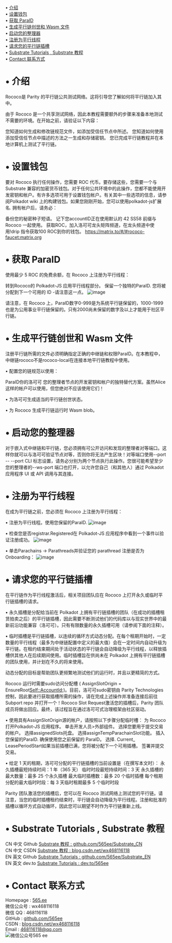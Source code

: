 • [介绍](#index1)  
• [设置钱包](#index2)  
• [获取 ParaID](#index3)  
• [生成平行链创世和 Wasm 文件](#index4)  
• [启动您的整理器](#index5)  
• [注册为平行线程](#index6)  
• [请求您的平行链插槽](#index7)  
• [Substrate Tutorials , Substrate 教程](#index98)  
• [Contact 联系方式](#index99)  

# <span id='index1'>• 介绍</span>  
Rococo是 Parity 的平行链公共测试网络。这将引导您了解如何将平行链加入其中。

由于 Rococo 是一个共享测试网络，因此本教程需要额外的步骤来准备本地测试不需要的环境。在开始之前，请验证以下内容：

您知道如何生成和修改链规范文件，如添加受信任节点中所述。
您知道如何使用添加受信任节点中描述的方法之一生成和存储密钥。
您已完成平行链教程并在本地计算机上测试了平行链。

# <span id='index2'>• 设置钱包</span>  
要对 Rococo 执行任何操作，您需要 ROC 代币。要存储这些，您需要一个与 Substrate 兼容的加密货币钱包。对于任何公共环境中的此操作，您都不能使用开发密钥和帐户。有许多选项可用于设置钱包帐户。有关其中一些选项的信息，请参阅Polkadot wiki 上的构建钱包。如果您刚刚开始，您可以使用polkadot-js扩展名. 拥有帐户后，请务必：

备份您的秘密种子短语。
记下您accountID正在使用默认的 42 SS58 前缀与 Rococo 一起使用。
获取ROC，加入洛可可龙头矩阵频道，在龙头频道中使用!drip <accountID>指令获取100 ROC到你的钱包。
https://matrix.to/#/#rococo-faucet:matrix.org

# <span id='index3'>• 获取 ParaID</span>  
使用最少 5 ROC 的免费余额，在 Rococo 上注册为平行线程：

转到Rococo的 Polkadot-JS 应用平行线程部分。
保留一个独特的ParaID. 您将被分配到下一个可用的 ID -请注意这一点。
![image](https://user-images.githubusercontent.com/28084126/178095957-fd200a96-83bd-4289-8ce6-67b32fe38012.png)

请注意，在 Rococo 上，ParaID数字0-999是为系统平行链保留的，1000-1999也是为公用事业平行链保留的。只有2000尚未保留的数字及以上才能用于社区平行链。

# <span id='index4'>• 生成平行链创世和 Wasm 文件</span>  
注册平行链所需的文件必须明确指定正确的中继链和权限ParaID。在本教程中，中继链rococo不是rococo-local在连接本地平行链教程中使用。

• 配置您的链规范以使用：

ParaID你的洛可可
您的整理者节点的开发密钥和帐户的独特替代方案。虽然Alice这样的帐户可以使用，但您绝对不应该使用它们！

• 为洛可可生成适当的平行链创世状态。

• 为 Rococo 生成平行链运行时 Wasm blob。

# <span id='index5'>• 启动您的整理器</span>  
对于嵌入式中继链和平行链，您必须拥有可公开访问和发现的整理者对等端口。这样你就可以与洛可可验证节点对等，否则你将无法产生区块！对等端口使用--port <collator node>-- --port <relay node>CLI 标志设置，请务必分别为两个节点执行此操作。您很可能希望至少您的整理者的--ws-port <ws port>端口也打开，以允许您自己（和其他人）通过 Polkadot 应用程序 UI 或 API 调用与其连接。

# <span id='index6'>• 注册为平行线程</span>  
在成为平行链之前，您必须在 Rococo 上注册为平行线程：

• 注册为平行线程。使用您保留的ParaID.
![image](https://user-images.githubusercontent.com/28084126/178096127-11f79040-44ae-4f83-a657-794c4f5118ae.png)

• 检查您是否registrar.Registered在 Polkadot-JS 应用程序中看到一个事件以验证注册成功。
![image](https://user-images.githubusercontent.com/28084126/178096148-e0f16b1d-6be2-4e8b-9c57-387c09bbcba9.png)

• 单击Parachains -> Parathreads并验证您的 parathread 注册是否为Onboarding：
![image](https://user-images.githubusercontent.com/28084126/178096167-dc6f50be-8f36-43e4-abfd-091eb7d707f0.png)
  
# <span id='index7'>• 请求您的平行链插槽</span>  
在平行链作为平行线程激活后，相关项目团队应在 Rococo 上打开永久或临时平行链插槽的请求。

• 永久插槽是分配给当前在 Polkadot 上拥有平行链插槽的团队（在成功的插槽租赁拍卖之后）的平行链插槽，因此需要不断测试他们的代码库以与现实世界中的最新前沿功能兼容（洛可可）。只有有限数量的永久插槽可用（请参阅下面的注释）。

• 临时插槽是平行链插槽，以连续的循环方式动态分配。在每个租期开始时，一定数量的平行线程（最多为中继链配置中定义的最大值）会在一定时间内自动升级为平行链。在租约结束期间处于活动状态的平行链会自动降级为平行线程，以释放插槽供其他人在后续期间使用。临时插槽旨在供尚未在 Polkadot 上拥有平行链插槽的团队使用，并计划在不久的将来使用。

动态分配的目标是帮助团队更频繁地测试他们的运行时，并且以更精简的方式。

Rococo 运行时需要sudo访问分配槽 ( AssignSlotOrigin = EnsureRoot<Self::AccountId>;)。目前，洛可可sudo密钥由 Parity Technologies 控制，因此要进行获取插槽所需的操作，请在完成上述操作并准备连接后前往Subport repo 并打开一个！Rococo Slot Request激活您的插槽后，Parity 团队成员将做出回应。最终，该过程旨在通过洛可可式治理框架由社区驱动。

• 使用具有AssignSlotOrigin源的帐户，请按照以下步骤分配临时槽：
为 Rococo打开Polkadot-JS 应用程序。
单击开发人员>外部组件。
选择您要用于提交交易的帐户。
选择assignedSlots托盘。
选择assignTempParachainSlot功能。
插入您保留的ParaID. 确保使用您之前保留的 ParaID。
选择. Current_ LeasePeriodStart如果当前插槽已满，您将被分配下一个可用插槽。
签署并提交交易。

• 给定 1 天的租期，洛可可分配的平行链插槽的当前设置是（在撰写本文时）：
永久插槽最短持续时间：1 年（365 天）
临时时段最短持续时间：3 天
永久插槽的最大数量：最多 25 个永久插槽
最大临时插槽数：最多 20 个临时插槽
每个租期分配的最大临时时段：每 3 天临时租期最多 5 个临时时段

Parity 团队激活您的插槽后，您可以在 Rococo 测试网络上测试您的平行链。请注意，当您的临时插槽租约结束时，平行链会自动降级为平行线程。注册和批准的插槽以循环方式自动循环，因此您可以期望不时作为平行链重新上线。

# <span id='index98'>• Substrate Tutorials , Substrate 教程</span>  
CN 中文 Github  [Substrate 教程 : github.com/565ee/Substrate_CN](https://github.com/565ee/Substrate_CN)  
CN 中文 CSDN    [Substrate 教程 : blog.csdn.net/wx468116118](https://blog.csdn.net/wx468116118/category_11846056.html)  
EN 英文 Github  [Substrate Tutorials : github.com/565ee/Substrate_EN](https://github.com/565ee/Substrate_EN)  
EN 英文 dev.to  [Substrate Tutorials : dev.to/565ee](https://dev.to/565ee/substrate-tutorials-5n4) 

# <span id='index99'>• Contact 联系方式</span>  
Homepage : [565.ee](https://565.ee)  
微信公众号 : wx468116118  
微信 QQ   : 468116118  
GitHub   : [github.com/565ee](https://github.com/565ee)   
CSDN     : [blog.csdn.net/wx468116118](https://blog.csdn.net/wx468116118)  
Email    : 468116118@qq.com  
![微信公众号565 ee](https://user-images.githubusercontent.com/28084126/178096339-d092c4be-cddb-4694-a139-e49ce15bf27b.png)

